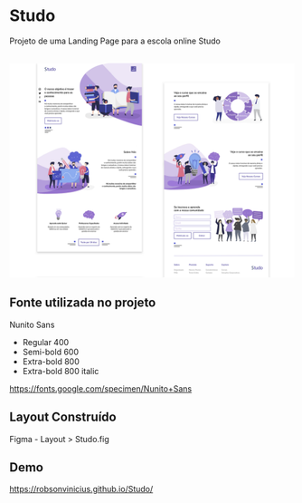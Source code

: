 ﻿# Studo

Projeto de uma Landing Page para a escola online Studo<br><br>

![Preview Desktop Studo](Layout/thumbnail.png)


## Fonte utilizada no projeto
Nunito Sans 
+ Regular 400
+ Semi-bold 600
+ Extra-bold 800
+ Extra-bold 800 italic

https://fonts.google.com/specimen/Nunito+Sans


## Layout Construído 
Figma - Layout > Studo.fig


## Demo 
https://robsonvinicius.github.io/Studo/
